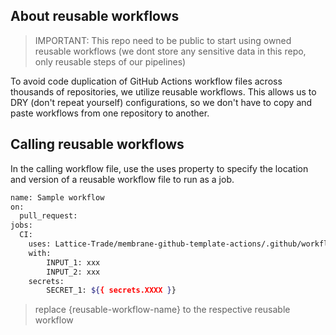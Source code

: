 ## About reusable workflows
> IMPORTANT: This repo need to be public to start using owned reusable workflows (we dont store any sensitive data in this repo, only reusable steps of our pipelines)

To avoid code duplication of GitHub Actions workflow files across thousands of repositories, we utilize reusable workflows. This allows us to DRY (don't repeat yourself) configurations, so we don't have to copy and paste workflows from one repository to another.

## Calling reusable workflows
In the calling workflow file, use the uses property to specify the location and version of a reusable workflow file to run as a job.

```sh
name: Sample workflow
on:
  pull_request:
jobs:
  CI:
    uses: Lattice-Trade/membrane-github-template-actions/.github/workflows/{reusable-workflow-name}@main
    with:
        INPUT_1: xxx
        INPUT_2: xxx
    secrets:
        SECRET_1: ${{ secrets.XXXX }}
```
> replace {reusable-workflow-name} to the respective reusable workflow
